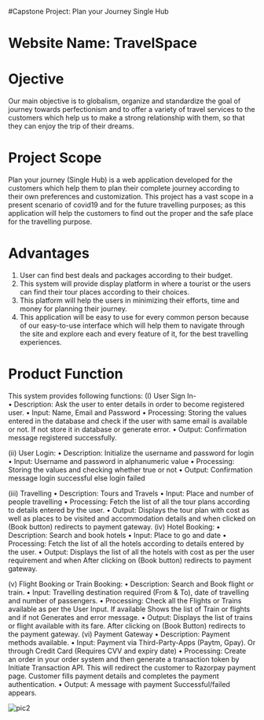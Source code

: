 #Capstone Project: Plan your Journey Single Hub

# Website Name: TravelSpace

# Ojective
Our main objective is to globalism, organize and standardize the goal of journey towards perfectionism and to offer a variety of travel services to the customers which help us to make a strong relationship with them, so that they can enjoy the trip of their dreams.  

# Project Scope
Plan your journey (Single Hub) is a web application developed for the customers which help them to plan their complete journey according to their own preferences and customization. This project has a vast scope in a present scenario of covid19 and for the future travelling purposes; as this application will help the customers to find out the proper and the safe place for the travelling purpose.              

# Advantages
1.	User can find best deals and packages according to their budget.
2.	This system will provide display platform in where a tourist or the users can find their tour places according to their choices.
3.	This platform will help the users in minimizing their efforts, time and money for planning their journey.  
4.	This application will be easy to use for every common person because of our easy-to-use interface which will help them to navigate through the site and explore each and every feature of it, for the best travelling experiences.

# Product Function
This system provides following functions:
(I) User Sign In-  
•	Description: Ask the user to enter details in order to become        registered user.
•	Input: Name, Email and Password
•	Processing: Storing the values entered in the database and check if the user with same email is available or not. If not store it in database or generate error.
•	Output: Confirmation message registered successfully.

(ii) User Login: 
•	 Description: Initialize the username and password for login
•	 Input: Username and password in alphanumeric value 
•	 Processing: Storing the values and checking whether true or not
•	 Output: Confirmation message login successful else login failed

(iii) Travelling
•	Description: Tours and Travels
•	Input: Place and number of people travelling
•	Processing: Fetch the list of all the tour plans according to details entered by the user.
•	Output: Displays the tour plan with cost as well as places to be visited and
accommodation details and when clicked on (Book button) redirects to payment gateway.
(iv) Hotel Booking:
•	Description: Search and book hotels
•	Input: Place to go and date 
•	Processing: Fetch the list of all the hotels according to details entered by the user.
•	 Output: Displays the list of all the hotels with cost as per the user requirement and when After clicking on (Book button) redirects to payment gateway.

(v) Flight Booking or Train Booking:
•	Description: Search and Book flight or train.
•	Input: Travelling destination required (From & To), date of travelling and number of passengers.
•	Processing: Check all the Flights or Trains available as per the User Input. If available Shows the list of Train or flights and if not Generates and error message.
•	Output: Displays the list of trains or flight available with its fare.
After clicking on (Book Button) redirects to the payment gateway.
(vi) Payment Gateway
•	Description: Payment methods available.
•	Input: Payment via Third-Party-Apps (Paytm, Gpay). Or through Credit Card (Requires CVV and expiry date)
•	Processing: Create an order in your order system and then generate a transaction token by Initiate Transaction API. This will redirect the customer to Razorpay payment page. Customer fills payment details and completes the payment authentication.
•	Output: A message with payment Successful/failed appears.


![pic2](https://user-images.githubusercontent.com/65865851/112747982-8f025480-8fd6-11eb-85a7-965f5fec7440.png)


